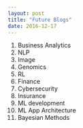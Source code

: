 ```yaml
---
layout: post
title: "Future Blogs"
date: 2016-12-17
---
```


1. Business Analytics
2. NLP
3. Image
4. Genomics
5. RL
6. Finance
7. Cybersecurity
8. Insurance
9. ML development
10. ML App Architecture
11. Bayesian Methods



